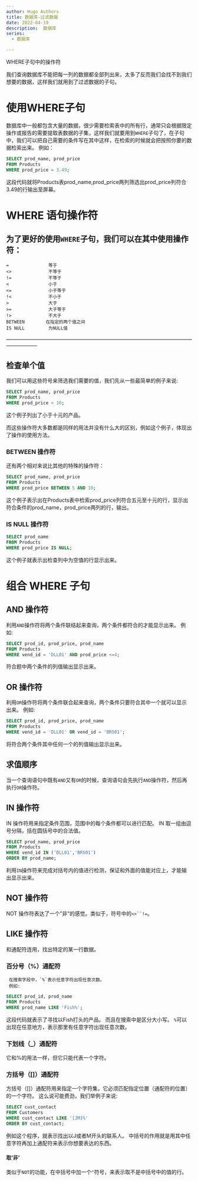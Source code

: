 ```yaml
---
author: Hugo Authors
title: 数据库-过滤数据
date: 2022-04-19
description:  数据库
series:
  - 数据库

---
```

WHERE子句中的操作符

我们查询数据库不能把每一列的数据都全部列出来，太多了反而我们会找不到我们想要的数据，这样我们就用到了过滤数据的子句。

<!--more-->

# 使用WHERE子句
  数据库中一般都包含大量的数据，很少需要检索表中的所有行，通常只会根据限定操作或报告的需要提取表数据的子集，这样我们就要用到`WHERE`子句了，在子句中，我们可以把自己需要的条件写在其中这样，在检索的时候就会把按照你要的数据检索出来。
  例如：
  ```sql
  SELECT prod_name, prod_price
  FROM Products
  WHERE prod_price = 3.49;
  ```
  这段代码就将Products表prod_name,prod_price两列筛选出prod_price列符合3.49的行输出至屏幕。

# WHERE 语句操作符
  为了更好的使用`WHERE`子句，我们可以在其中使用操作符：
-------------------------------------------
    =               等于
    <>              不等于
    !=              不等于
    <               小于
    <=              小于等于
    !<              不小于
    >               大于
    >=              大于等于
    !>              不大于
    BETWEEN        在指定的两个值之间
    IS NULL         为NULL值
——————————————————————————————————————————
  ## 检查单个值
   我们可以用这些符号来筛选我们需要的值，我们先从一些最简单的例子来说:
   ```sql
   SELECT prod_name, prod_price
   FROM Products
   WHERE prod_price < 10;
   ```
   这个例子列出了小于十元的产品。

   而这些操作符大多数都是同样的用法并没有什么大的区别，例如这个例子，体现出了操作的使用方法。

   ### BETWEEN 操作符
   还有两个相对来说比其他的特殊的操作符：
   ```sql
   SELECT prod_name, prod_price
   FROM Products
   WHERE prod_price BETWEEN 5 AND 10;
   ```
   这个例子表示出在Products表中检索prod_price列符合五元至十元的行，显示出符合条件的prod_name，prod_price两列的行，输出。

   ### IS NULL 操作符

   ```sql
   SELECT prod_name
   FROM Products
   WHERE prod_price IS NULL;
   ```
   这个例子就表示出检查列中为空值的行显示出来。

# 组合 WHERE 子句
  ## AND 操作符
   利用`AND`操作符将两个条件联结起来查询，两个条件都符合的才能显示出来。
   例如:
   ```sql
   SELECT prod_id, prod_price, prod_name
   FROM Products
   WHERE vend_id = 'DLL01' AND prod_price <=4;
   ```
   符合题中两个条件的列值输出显示出来。

  ## OR 操作符
   利用`OR`操作符将两个条件联合起来查询，两个条件只要符合其中一个就可以显示出来。
   例如:
   ```sql
   SELECT prod_id, prod_price, prod_name
   FROM Products
   WHERE vend_id = 'DLL01' OR vend_id = 'BRS01';
   ```
   将符合两个条件其中任何一个的列值输出显示出来。

  ## 求值顺序
   当一个查询语句中既有`AND`又有`OR`的时候，查询语句会先执行`AND`操作符，然后再执行`OR`操作符。

  ## IN 操作符
   IN 操作符用来指定条件范围，范围中的每个条件都可以进行匹配。
   IN 取一组由逗号分隔，括在圆括号中的合法值。
   ```sql
   SELECT prod_name, prod_price
   FROM Products
   WHERE vend_id IN ('DLL01','BRS01')
   ORDER BY prod_name;
   ```
   利用`IN`操作符来完成对括号内的值进行检测，保证和外面的值能对应上，才能输出显示出来。

  ## NOT 操作符
   NOT 操作符表达了一个”非“的感觉。类似于，符号中的`<>``!=`。

  ## LIKE 操作符
   和通配符连用，找出特定的某一行数据。

   ### 百分号（%）通配符
     在搜索字段中，`%`表示任意字符出现任意次数。
     例如:
   ```sql
   SELECT prod_id, prod_name
   FROM Products
   WHERE prod_name LIKE 'Fish%';
   ```
   这段代码就表示了寻找以Fish打头的产品。
   而且在搜索中是区分大小写。
   `%`可以出现在任意地方，表示那里有任意字符出现任意次数。

   ### 下划线（_）通配符
   它和%的用法一样，但它只能代表一个字符。

   ### 方括号（[]）通配符
   方括号（[]）通配符用来指定一个字符集，它必须匹配指定位置（通配符的位置）的一个字符。
   这么说可能费劲，我们举例子来说:
   ```sql
   SELECT cust_contact
   FROM Customers
   WHERE cust_contact LIKE '[JM]%'
   ORDER BY cust_contact;
   ```
   例如这个程序，就表示找出以J或者M开头的联系人。
   中括号的作用就是用其中任意字符再加上通配符来表示你想要表达的东西。

   #### 取‘非’
   类似于`NOT`的功能，在中括号中加一个`^`符号，来表示取不是中括号中的值的行。

   









